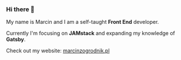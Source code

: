 ### Hi there 👋

My name is Marcin and I am a self-taught **Front End** developer.

Currently I'm focusing on **JAMstack** and expanding my knowledge of **Gatsby**.

Check out my website: [marcinzogrodnik.pl](https://marcinzogrodnik.pl)
